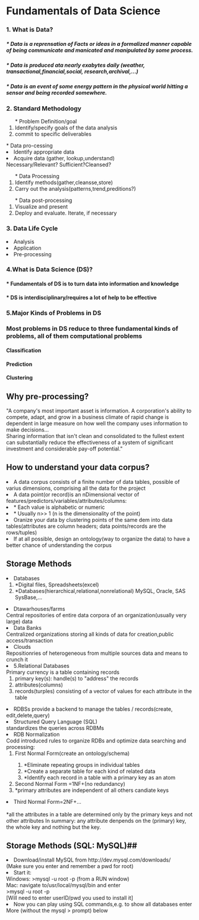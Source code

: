 # Fundamentals of Data Science #
### 1. What is Data? ###
##### * Data is a reprensation of Facts or ideas in a formalized manner capable of being communicate and manicated and manipulated by some process. #####
##### * Data is produced ata nearly exabytes daily (weather, transactional,financial,social, research,archival,...) ##### 
##### * Data is an event of some energy pattern in the physical world hitting a sensor and being recorded somewhere. #####

### 2. Standard Methodology ###
<ol>* Problem Definition/goal
  <li>Identify/specify goals of the data analysis</li>
  <li>commit to specific deliverables</li>
</ol>
</ol> * Data pro-cessing 
  <li> Identify appropriate data</li>
  <li> Acquire data (gather, lookup,understand)<br> Necessary/Relevant? Sufficient?Cleansed?</li>
</ol>
<ol> * Data Processing
  <li>Identify methods(gather,cleansse,store)</li>
  <li>Carry out the analysis(patterns,trend,preditions?)</li>
</ol>
<ol> * Data post-processing
    <li>Visualize and present</li>
    <li>Deploy and evaluate. Iterate, if necessary</li>
</ol>

### 3. Data Life Cycle ###
<li> Analysis </li>
<li> Application </li>
<li> Pre-processing </li>   

### 4.What is Data Science (DS)? ###
#### * Fundamentals of DS is to turn data into information and knowledge ####
#### * DS is interdisciplinary/requires a lot of help to be effective ####

### 5.Major Kinds of Problems in DS ###
### Most problems in DS reduce to three fundamental kinds of problems, all of them computational problems ###
#### Classification #### 
#### Prediction ####
#### Clustering ####
    
## Why pre-processing? ##   
<p> "A company's most important asset is information. A corporation's ability to compete, adapt, and grow in a business climate of rapid change is dependent in large measure on how well the company uses information to make decisions...<br> Sharing information that isn't clean and consolidated to the fullest extent can substantially reduce the effectiveness of a system of significant investment and considerable pay-off potential."
</p>

## How to understand your data corpus? ##
<li>A data corpus consists of a finite number of data tables, possible of varius dimensions, comprising all the data for the project</li>
<li>A data point(or record)is an nDimensional vector of features/predictors/variables/attributes/columns:
  <li> * Each value is alphabetic or numeric</li>
  <li> * Usually n>> 1 (n is the dimensionality of the point)</li>
</li>
<li>Oranize your data by clustering points of the same dem into data tables(attributes are column headers; data points/records are the rows/tuples)</li>
<li>If at all possible, design an ontology(way to organize the data) to have a better chance of understanding the corpus</li>


## Storage Methods ##
<p>
  <li>Databases
    <ol>
      <li> *Digital files, Spreadsheets(excel)</li>
      <li> *Databases(hierarchical,relational,nonrelational) MySQL, Oracle, SAS SysBase,...</li>
    </ol>
  </li>
  <li>Dtawarhouses/farms <br>
    Central repositories of entire data corpora of an organization(usually very large) data
  </li>
  <li>Data Banks <br>
    Centralized organizations storing all kinds of data for creation,public access/transaction
  </li>
  <li>Clouds <br>
    Repositionries of heterogeneous from multiple sources data and means to crunch it
  </li>
  <li>5.Relational Databases<br>Primary currency is a table containing records
    <ol>
      <li>primary key(s): handle(s) to "address" the records</li>
      <li>attributes(columns)</li>
      <li>records(turples) consisting of a vector of values for each attribute in the table</li>
    </ol>
  </li>
  <li>RDBSs provide a backend to manage the tables / records(create, edit,delete,query)</li>
  <li>Structured Query Language (SQL)<br> standardizes the queries across RDBMs</li>
  <li>RDB Normalization<br> Codd introduced rules to organize RDBs and optimize data searching and processing:<br>
    <ol>
      <li>First Normal Form(create an ontology/schema)</li>
        <ol>
          <li>*Eliminate repeating groups in individual tables</li>
          <li>*Create a separate table for each kind of related data</li>
          <li>*Identify each record in a table with a primary key as an atom</li>
        </ol>
      <li>Second Normal Form =1NF+(no redundancy)</li>
        <li>*primary attributes are independent of all others candiate keys</li>
    </ol>
  </li>
  <li>Third Normal Form=2NF+...</li><br>
    *all the attributes in a table are determined only by the primary keys and not other attributes
   In summary: any attribute denpends on the (primary) key, the whole key and nothing but the key.
</p>


## Storage Methods (SQL: MySQL)##
<p>
  <li>Download/install MySQL from http://dev.mysql.com/downloads/ <br> (Make sure you enter and remember a pwd for root)</li>
  <li>Start it:<br>Windows: >mysql -u root -p (from a RUN window)<br>Mac: navigate to/usr/local/mysql/bin and enter<br> >mysql -u root -p <br>[Will need to enter userID/pwd you used to install it]
  </li>
  <li>Now you can play using SQL commands,e.g. to show all databases enter <br>More (without the mysql > prompt) below </li>
  
</p>
